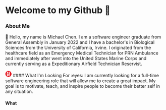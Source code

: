 # Welcome to my Github :wave:

### About Me

:boy: Hello, my name is Michael Chen. I am a software engineer graduate from General Assembly in January 2022 and I have a bachelor's in Biological Sciences from the University of California, Irvine. I originated from the healthcare field as an Emergency Medical Technician for PRN Ambulance and immediately after went into the United States Marine Corps and currently serving as a Expeditionary Airfield Technician Reservist.

<img src="/general-assembly_logo.png" width="20px" height="20px">
#### What I'm Looking For
:eyes: I am currently looking for a full-time software engineering role that will allow me to create a great impact. My goal is to motivate, teach, and inspire people to become their better self in any situation. 

#### What 